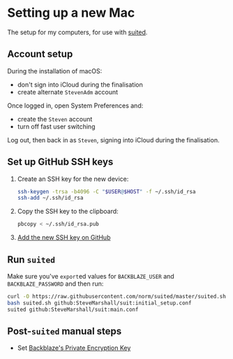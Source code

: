 # Setting up a new Mac

The setup for my computers, for use with
[suited](https://github.com/norm/suited).

## Account setup

During the installation of macOS:

* don't sign into iCloud during the finalisation
* create alternate `StevenAdm` account

Once logged in, open System Preferences and:

* create the `Steven` account
* turn off fast user switching

Log out, then back in as `Steven`, signing into iCloud during the
finalisation.

## Set up GitHub SSH keys

1. Create an SSH key for the new device:

    ```bash
    ssh-keygen -trsa -b4096 -C "$USER@$HOST" -f ~/.ssh/id_rsa
    ssh-add ~/.ssh/id_rsa
    ```
2. Copy the SSH key to the clipboard:

    ```bash
    pbcopy < ~/.ssh/id_rsa.pub
    ```
3. [Add the new SSH key on GitHub](https://github.com/settings/keys)

## Run `suited`

Make sure you've `export`ed values for `BACKBLAZE_USER` and
`BACKBLAZE_PASSWORD` and then run:

```bash
curl -O https://raw.githubusercontent.com/norm/suited/master/suited.sh 
bash suited.sh github:SteveMarshall/suit:initial_setup.conf
suited github:SteveMarshall/suit:main.conf
```

## Post-`suited` manual steps

- Set [Backblaze's Private Encryption Key](https://help.backblaze.com/hc/en-us/articles/217666268-Security-Settings-Mac-)
